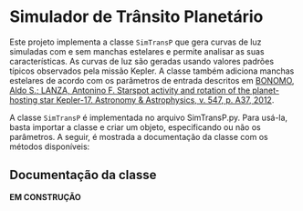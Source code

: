 # Simulador de Trânsito Planetário

Este projeto implementa a classe `SimTransP` que gera curvas de luz simuladas com e sem manchas estelares e permite analisar as suas características. As curvas de luz são geradas usando valores padrões típicos observados pela missão Kepler. A classe também adiciona manchas estelares de acordo com os parâmetros de entrada descritos em [BONOMO, Aldo S.; LANZA, Antonino F. Starspot activity and rotation of the planet-hosting star Kepler-17. Astronomy & Astrophysics, v. 547, p. A37, 2012](https://www.aanda.org/articles/aa/abs/2012/11/aa19999-12/aa19999-12.html).

A classe `SimTransP` é implementada no arquivo SimTransP.py. Para usá-la, basta importar a classe e criar um objeto, especificando ou não os parâmetros. A seguir, é mostrada a documentação da classe com os métodos disponíveis:

## Documentação da classe

**EM CONSTRUÇÃO**
